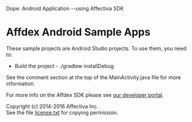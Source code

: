 Dope: Android Application
--using Affectiva SDK

# Affdex Android Sample Apps

These sample projects are Android Studio projects.  To use them, you need to:

* Build the project - ./gradlew installDebug

See the comment section at the top of the MainActivity.java file for more information.

For more info on the Affdex SDK please see [our developer portal](http://developer.affectiva.com/v3/android/).

Copyright (c) 2014-2016 Affectiva Inc.<br> See the file [license.txt](license.txt) for copying permission.
